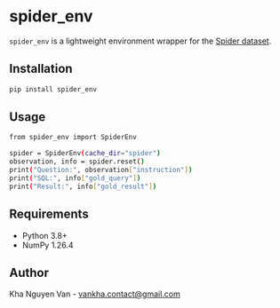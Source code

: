 # spider_env

`spider_env` is a lightweight environment wrapper for the [Spider dataset](https://yale-lily.github.io/spider).

## Installation

```bash
pip install spider_env
```

## Usage
```bash
from spider_env import SpiderEnv

spider = SpiderEnv(cache_dir="spider")
observation, info = spider.reset()
print("Question:", observation["instruction"])
print("SQL:", info["gold_query"])
print("Result:", info["gold_result"])
```

## Requirements
- Python 3.8+
- NumPy 1.26.4

## Author
Kha Nguyen Van - vankha.contact@gmail.com